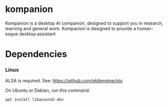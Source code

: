 # kompanion
Kompanion is a desktop AI companion, designed to support you in research, learning and general work. 
Kompanion is designed to provide a human-esque desktop assistant

# Dependencies

### Linux
ALSA is required. See: 
https://github.com/ebitengine/oto

On Ubuntu or Debian, run this command:

```apt install libasound2-dev```
